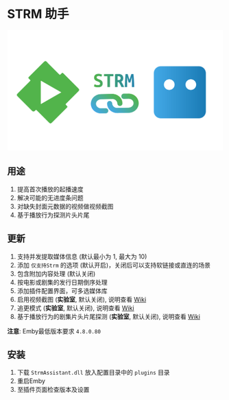 # STRM 助手

![logo](StrmAssistant/Properties/thumb.png "logo")

## 用途

1. 提高首次播放的起播速度
2. 解决可能的无进度条问题
3. 对缺失封面元数据的视频做视频截图
4. 基于播放行为探测片头片尾

## 更新

1. 支持并发提取媒体信息 (默认最小为 1, 最大为 10)
2. 添加 `仅支持Strm` 的选项 (默认开启)，关闭后可以支持软链接或直连的场景
3. 包含附加内容处理 (默认关闭)
4. 按电影或剧集的发行日期倒序处理
5. 添加插件配置界面，可多选媒体库
6. 启用视频截图 (**实验室**, 默认关闭), 说明查看 [Wiki](https://github.com/sjtuross/StrmAssistant/wiki/视频截图-(Image-Capture))
7. 追更模式 (**实验室**, 默认关闭), 说明查看 [Wiki](https://github.com/sjtuross/StrmAssistant/wiki/追更模式-(Catch‐up-Mode))
8. 基于播放行为的剧集片头片尾探测 (**实验室**, 默认关闭), 说明查看 [Wiki](https://github.com/sjtuross/StrmAssistant/wiki/片头探测-(Intro-Detection))

**注意**: Emby最低版本要求 `4.8.0.80`

## 安装

1. 下载 `StrmAssistant.dll` 放入配置目录中的 `plugins` 目录
2. 重启Emby
3. 至插件页面检查版本及设置
